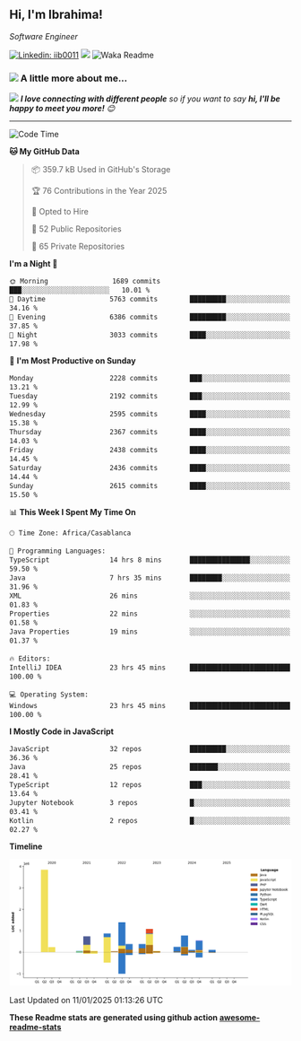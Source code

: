 <h2>Hi, I'm Ibrahima! </h2>
<p><em>Software Engineer 
</em></p>


[![Linkedin: iib0011](https://img.shields.io/badge/-iib0011-blue?style=flat-square&logo=Linkedin&logoColor=white&link=https://www.linkedin.com/in/iib0011/)](https://www.linkedin.com/in/iib0011/)
![](https://visitor-badge.glitch.me/badge?page_id=iib0011)
![Waka Readme](https://github.com/iib0011/iib0011/workflows/Waka%20Readme/badge.svg)


### <img src="https://media.giphy.com/media/VgCDAzcKvsR6OM0uWg/giphy.gif" width="50"> A little more about me...  


<img src="https://media.giphy.com/media/LnQjpWaON8nhr21vNW/giphy.gif" width="60"> <em><b>I love connecting with different people</b> so if you want to say <b>hi, I'll be happy to meet you more!</b> 😊</em>

---
<!--START_SECTION:waka-->
![Code Time](http://img.shields.io/badge/Code%20Time-4%2C221%20hrs%2027%20mins-blue)

**🐱 My GitHub Data** 

> 📦 359.7 kB Used in GitHub's Storage 
 > 
> 🏆 76 Contributions in the Year 2025
 > 
> 💼 Opted to Hire
 > 
> 📜 52 Public Repositories 
 > 
> 🔑 65 Private Repositories 
 > 
**I'm a Night 🦉** 

```text
🌞 Morning                1689 commits        ███░░░░░░░░░░░░░░░░░░░░░░   10.01 % 
🌆 Daytime                5763 commits        █████████░░░░░░░░░░░░░░░░   34.16 % 
🌃 Evening                6386 commits        █████████░░░░░░░░░░░░░░░░   37.85 % 
🌙 Night                  3033 commits        ████░░░░░░░░░░░░░░░░░░░░░   17.98 % 
```
📅 **I'm Most Productive on Sunday** 

```text
Monday                   2228 commits        ███░░░░░░░░░░░░░░░░░░░░░░   13.21 % 
Tuesday                  2192 commits        ███░░░░░░░░░░░░░░░░░░░░░░   12.99 % 
Wednesday                2595 commits        ████░░░░░░░░░░░░░░░░░░░░░   15.38 % 
Thursday                 2367 commits        ████░░░░░░░░░░░░░░░░░░░░░   14.03 % 
Friday                   2438 commits        ████░░░░░░░░░░░░░░░░░░░░░   14.45 % 
Saturday                 2436 commits        ████░░░░░░░░░░░░░░░░░░░░░   14.44 % 
Sunday                   2615 commits        ████░░░░░░░░░░░░░░░░░░░░░   15.50 % 
```


📊 **This Week I Spent My Time On** 

```text
🕑︎ Time Zone: Africa/Casablanca

💬 Programming Languages: 
TypeScript               14 hrs 8 mins       ███████████████░░░░░░░░░░   59.50 % 
Java                     7 hrs 35 mins       ████████░░░░░░░░░░░░░░░░░   31.96 % 
XML                      26 mins             ░░░░░░░░░░░░░░░░░░░░░░░░░   01.83 % 
Properties               22 mins             ░░░░░░░░░░░░░░░░░░░░░░░░░   01.58 % 
Java Properties          19 mins             ░░░░░░░░░░░░░░░░░░░░░░░░░   01.37 % 

🔥 Editors: 
IntelliJ IDEA            23 hrs 45 mins      █████████████████████████   100.00 % 

💻 Operating System: 
Windows                  23 hrs 45 mins      █████████████████████████   100.00 % 
```

**I Mostly Code in JavaScript** 

```text
JavaScript               32 repos            █████████░░░░░░░░░░░░░░░░   36.36 % 
Java                     25 repos            ███████░░░░░░░░░░░░░░░░░░   28.41 % 
TypeScript               12 repos            ███░░░░░░░░░░░░░░░░░░░░░░   13.64 % 
Jupyter Notebook         3 repos             █░░░░░░░░░░░░░░░░░░░░░░░░   03.41 % 
Kotlin                   2 repos             █░░░░░░░░░░░░░░░░░░░░░░░░   02.27 % 
```



**Timeline**

![Lines of Code chart](https://raw.githubusercontent.com/iib0011/iib0011/master/assets/bar_graph.png)


 Last Updated on 11/01/2025 01:13:26 UTC
<!--END_SECTION:waka-->

**These Readme stats are generated using github action [awesome-readme-stats](https://github.com/iib0011/waka-readme-stats)**
